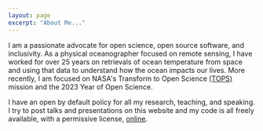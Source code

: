 ```yaml
---
layout: page
excerpt: "About Me..."
---
```


I am a passionate advocate for open science, open source software, and inclusivity. As a physical oceanographer focused on remote sensing, I have worked for over 25 years on retrievals of ocean temperature from space and using that data to understand how the ocean impacts our lives. More recently, I am focused on NASA's Transform to Open Science [(TOPS)](https://science.nasa.gov/open-science/transform-to-open-science) mission and the 2023 Year of Open Science.

I have an open by default policy for all my research, teaching, and speaking. I try to post talks and presentations on this website and my code is all freely available, with a permissive license, [online](https://github.com/cgentemann/).

